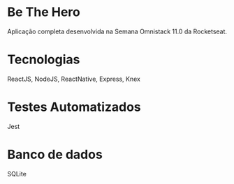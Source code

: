 # Be The Hero
Aplicação completa desenvolvida na Semana Omnistack 11.0 da Rocketseat.

# Tecnologias
ReactJS, NodeJS, ReactNative, Express, Knex

# Testes Automatizados
Jest

# Banco de dados
SQLite
